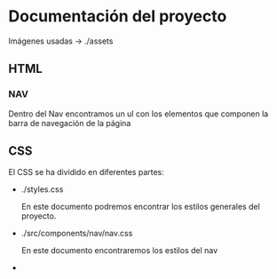 # Documentación del proyecto

Imágenes usadas -> ./assets

## HTML 

### NAV
Dentro del Nav encontramos un ul con los elementos que componen la barra de navegación de la página

## CSS
El CSS se ha dividido en diferentes partes:

- ./styles.css
    
    En este documento podremos encontrar los estilos generales del proyecto.

- ./src/components/nav/nav.css

    En este documento encontraremos los estilos del nav

- 